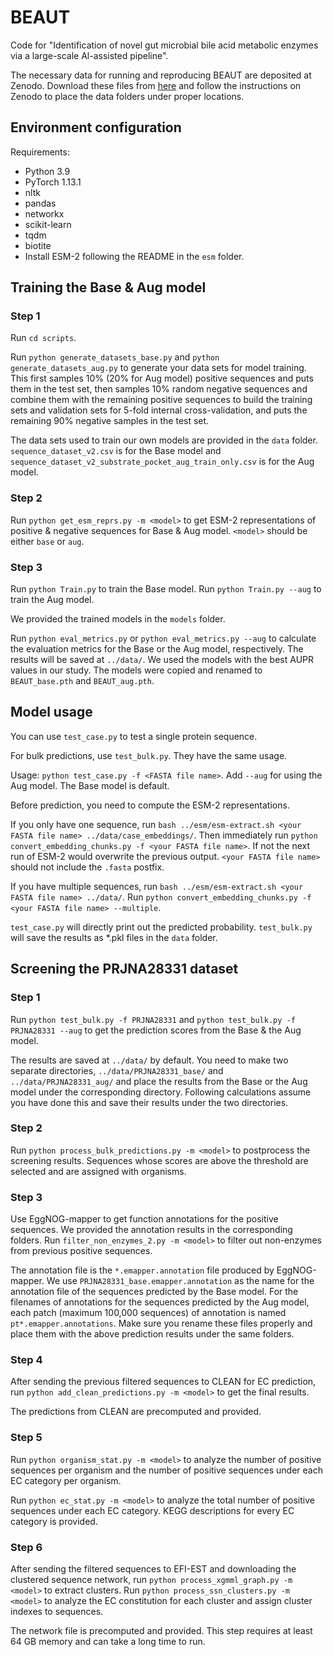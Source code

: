 # BEAUT
Code for "Identification of novel gut microbial bile acid metabolic enzymes
via a large-scale Al-assisted pipeline".

The necessary data for running and reproducing BEAUT are deposited at Zenodo.
Download these files from [here](https://zenodo.org/records/14233530?preview=1&token=eyJhbGciOiJIUzUxMiJ9.eyJpZCI6IjM4ZjZlNWVhLTBlOTctNDE2Yi04MjZiLTBjZGMwOTI4YjRiYyIsImRhdGEiOnt9LCJyYW5kb20iOiI5ODg4OGJiMzAyODEyZjE4YjAyZDA0N2M3ZWY1ZDYxOSJ9.FBmwdQury2JgkTvqs2h_TxGV4MTWB-23RmsisTbLeIDCMygVEHpSyCuGzeQdzkQXDgf6i2Ebg66-bdhDzx2U0g)
and follow the instructions on Zenodo to place 
the data folders under proper locations.
## Environment configuration
Requirements:

- Python 3.9
- PyTorch 1.13.1
- nltk
- pandas
- networkx
- scikit-learn
- tqdm
- biotite
- Install ESM-2 following the README in the `esm` folder. 
## Training the Base & Aug model
### Step 1
Run `cd scripts`.

Run `python generate_datasets_base.py` and `python generate_datasets_aug.py`
to generate your data sets for model training. This first samples 10% (20% for
Aug model) positive sequences and puts them in the test set, then samples 10% random 
negative sequences and combine them with the remaining positive sequences to build the
training sets and validation sets for 5-fold internal cross-validation, and
puts the remaining 90% negative samples in the test set.

The data sets used to train
our own models are provided in the `data` folder. `sequence_dataset_v2.csv`
is for the Base model and `sequence_dataset_v2_substrate_pocket_aug_train_only.csv`
is for the Aug model. 
### Step 2
Run `python get_esm_reprs.py -m <model>` to get ESM-2 representations of
positive & negative sequences for Base & Aug model. `<model>` should be
either `base` or `aug`.
### Step 3
Run `python Train.py` to train the Base model. Run `python Train.py --aug`
to train the Aug model.

We provided the trained models in the `models` folder.

Run `python eval_metrics.py` or `python eval_metrics.py --aug` to
calculate the evaluation metrics for the Base or the Aug model, respectively.
The results will be saved at `../data/`.
We used the models with the best AUPR values in our study. The models were
copied and renamed to `BEAUT_base.pth` and `BEAUT_aug.pth`.
## Model usage
You can use `test_case.py` to test a single protein sequence.

For bulk predictions, use `test_bulk.py`. They have the same usage.

Usage: `python test_case.py -f <FASTA file name>`. Add `--aug` 
for using the Aug model. The Base model is default.

Before prediction, you need to compute the ESM-2 representations.

If you only have one sequence, run `bash ../esm/esm-extract.sh <your FASTA file name> ../data/case_embeddings/`.
Then immediately run `python convert_embedding_chunks.py -f <your FASTA file name>`. If not the next run of ESM-2
would overwrite the previous output. `<your FASTA file name>` should not include the `.fasta` postfix.

If you have multiple sequences, run `bash ../esm/esm-extract.sh <your FASTA file name> ../data/`.
Run `python convert_embedding_chunks.py -f <your FASTA file name> --multiple`.

`test_case.py` will directly print out the predicted probability.
`test_bulk.py` will save the results as *.pkl files in the `data` folder.
## Screening the PRJNA28331 dataset
### Step 1
Run `python test_bulk.py -f PRJNA28331` and `python test_bulk.py -f PRJNA28331 --aug`
to get the prediction scores from the Base & the Aug model.

The results are saved at `../data/` by default. You need to make two
separate directories, `../data/PRJNA28331_base/` and `../data/PRJNA28331_aug/`
and place the results from the Base or the Aug model under the corresponding
directory. Following calculations assume you have done this and save
their results under the two directories. 
### Step 2
Run `python process_bulk_predictions.py -m <model>` to postprocess
the screening results. Sequences whose scores are above the threshold
are selected and are assigned with organisms.
### Step 3
Use EggNOG-mapper to get function annotations for the positive sequences.
We provided the annotation results in the corresponding folders.
Run `filter_non_enzymes_2.py -m <model>` to filter out non-enzymes
from previous positive sequences.

The annotation file is the `*.emapper.annotation` file produced by
EggNOG-mapper. We use `PRJNA28331_base.emapper.annotation` as the name
for the annotation file of the sequences predicted by the Base model.
For the filenames of annotations for the sequences predicted by the Aug model,
each patch (maximum 100,000 sequences) of annotation is named
`pt*.emapper.annotations`. Make sure you rename these files properly
and place them with the above prediction results under the same folders.
### Step 4
After sending the previous filtered sequences to CLEAN for EC prediction,
run `python add_clean_predictions.py -m <model>` to get the final results.

The predictions from CLEAN are precomputed and provided.
### Step 5
Run `python organism_stat.py -m <model>` to analyze the number of positive sequences
per organism and the number of positive sequences under each EC category per organism.

Run `python ec_stat.py -m <model>` to analyze the total number of positive sequences
under each EC category. KEGG descriptions for every EC category is provided. 
### Step 6
After sending the filtered sequences to EFI-EST and downloading the clustered
sequence network, run `python process_xgmml_graph.py -m <model>` to extract clusters.
Run `python process_ssn_clusters.py -m <model>` to analyze
the EC constitution for each cluster and assign cluster indexes to sequences.

The network file is precomputed and provided. This step requires at least 64 GB memory
and can take a long time to run.